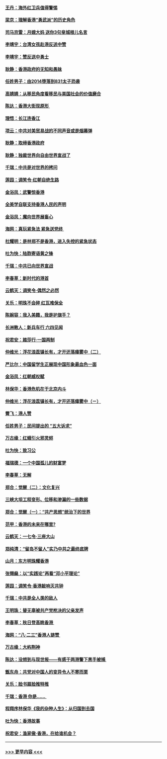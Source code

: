 #### [王丹：海外红卫兵值得警惕](../pages/nsc993/n11498138.md?t=09041911) 
#### [梁京：理解香港“勇武派”的历史角色](../pages/nsc993/n11498006.md?t=09041911) 
#### [司马京雷：月娥大妈  送你3句皇城根儿名言](../pages/nsc993/n11497885.md?t=09041911) 
#### [李靖宇：台湾女孩赴港反送中赞](../pages/nsc993/n11497721.md?t=09041911) 
#### [李靖宇：赞反送中勇士](../pages/nsc993/n11497452.md?t=09041911) 
#### [耿静：香港政府的无知和愚昧](../pages/nsc993/n11494238.md?t=09041911) 
#### [任姓男子：由2014堕落到831太子恐袭](../pages/nsc993/n11496683.md?t=09041911) 
#### [高婧婧：从移民角度看移民与美国社会的价值磨合](../pages/nsc993/n11495757.md?t=09041911) 
#### [陈达：香港大街现原形 ](../pages/nsc993/n11495441.md?t=09041911) 
#### [理悟：长江连香江](../pages/nsc993/n11495377.md?t=09041911) 
#### [项云：中共对美贸易战的不同声音或是烟幕弹](../pages/nsc993/n11494929.md?t=09041911) 
#### [耿静：取缔香港政府](../pages/nsc993/n11494218.md?t=09041911) 
#### [耿静：独裁世界向自由世界宣战了](../pages/nsc993/n11494190.md?t=09041911) 
#### [千瑞：中共是对世界的拷问](../pages/nsc993/n11493021.md?t=09041911) 
#### [莲园：调笑令‧红朝自绝生路](../pages/nsc993/n11493011.md?t=09041911) 
#### [金浴凤：武警惊香港](../pages/nsc993/n11492994.md?t=09041911) 
#### [全美学自联支持香港人民的声明](../pages/nsc993/n11492630.md?t=09041911) 
#### [金浴凤：魔向世界展畜心](../pages/nsc993/n11492599.md?t=09041911) 
#### [海网：真玩紧急法 紧急送党终 ](../pages/nsc993/n11492535.md?t=09041911) 
#### [杜耀明：是林郑不是香港，进入失控的紧急状态](../pages/nsc993/n11491420.md?t=09041911) 
#### [吐为快：陆胞寄语黄之锋](../pages/nsc993/n11491117.md?t=09041911) 
#### [千瑞：中共已向世界宣战](../pages/nsc993/n11490123.md?t=09041911) 
#### [李春草：新时代的港首](../pages/nsc993/n11489864.md?t=09041911) 
#### [云鹤天：调笑令·偶然之必然](../pages/nsc993/n11489701.md?t=09041911) 
#### [关乐：明珠不会碎 红瓦难保全](../pages/nsc993/n11489647.md?t=09041911) 
#### [陈婉容：我入美籍，我是护旗手？](../pages/nsc993/n11487908.md?t=09041911) 
#### [长洲散人：新兵车行 六四见闻](../pages/nsc993/n11487729.md?t=09041911) 
#### [祝君安：踏莎行‧一国两制](../pages/nsc993/n11487699.md?t=09041911) 
#### [仲维光：浮花浪蕊镇长有，才开还落瘴雾中（二）](../pages/nsc993/n11483286.md?t=09041911) 
#### [严比尔：中国留学生正展现中国形象最血色一面](../pages/nsc993/n11485145.md?t=09041911) 
#### [金浴凤：红朝威权赋](../pages/nsc993/n11485191.md?t=09041911) 
#### [林保华：香港危机在于北京内斗](../pages/nsc993/n11484593.md?t=09041911) 
#### [仲维光：浮花浪蕊镇长有，才开还落瘴雾中（ㄧ）](../pages/nsc993/n11483259.md?t=09041911) 
#### [霄飞：港人赞](../pages/nsc993/n11482957.md?t=09041911) 
#### [任姓男子：民间提出的 “五大诉求”](../pages/nsc993/n11482897.md?t=09041911) 
#### [万古缘：红蛾引火邪灵烬](../pages/nsc993/n11482886.md?t=09041911) 
#### [吐为快：致习公](../pages/nsc993/n11482867.md?t=09041911) 
#### [福瑞德：一个中国孤儿的财富梦](../pages/nsc993/n11482817.md?t=09041911) 
#### [李春草：无解](../pages/nsc993/n11482791.md?t=09041911) 
#### [郑合：觉醒（二）：文化复兴](../pages/nsc993/n11478025.md?t=09041911) 
#### [三峡大坝工程变形、位移和渗漏的一些数据](../pages/nsc993/n11478232.md?t=09041911) 
#### [郑合：觉醒（一）：“共产思想”统治下的世界](../pages/nsc993/n11477663.md?t=09041911) 
#### [范甲：香港的未来在哪里?](../pages/nsc993/n11477249.md?t=09041911) 
#### [云鹤天：一七令·三座大山](../pages/nsc993/n11477192.md?t=09041911) 
#### [郑纯清：“留岛不留人”实乃中共之最终底牌](../pages/nsc993/n11476160.md?t=09041911) 
#### [山月：东方明珠耀香港](../pages/nsc993/n11476077.md?t=09041911) 
#### [张翎燊：以“实践论”再看“邓小平理论”](../pages/nsc993/n11475733.md?t=09041911) 
#### [莲园：调笑令‧香港敲响灭共钟](../pages/nsc993/n11475723.md?t=09041911) 
#### [千瑞：中共是全人类的敌人](../pages/nsc993/n11475329.md?t=09041911) 
#### [王明珠：替无辜被共产党枪决的父亲发声](../pages/nsc993/n11474570.md?t=09041911) 
#### [李春草：秋日登高眺香港 ](../pages/nsc993/n11474491.md?t=09041911) 
#### [海网：“八·二三”香港人链赞 ](../pages/nsc993/n11474538.md?t=09041911) 
#### [万古缘：大屿荆神](../pages/nsc993/n11474401.md?t=09041911) 
#### [陈达：没想到与现世报——有感于两港警下黑手被捕 ](../pages/nsc993/n11472557.md?t=09041911) 
#### [甑东舟：共党对中国人的变异令人不寒而栗](../pages/nsc993/n11472496.md?t=09041911) 
#### [关乐：脸书扇脸推特推](../pages/nsc993/n11472488.md?t=09041911) 
#### [千瑞：香港  你是…… ](../pages/nsc993/n11472459.md?t=09041911) 
#### [程翔序林保华《我的杂种人生》：从归国到去国](../pages/nsc993/n11472369.md?t=09041911) 
#### [吐为快：香港故事](../pages/nsc993/n11471931.md?t=09041911) 
#### [祝君安：渔家傲‧香港，在给谁机会？](../pages/nsc993/n11469718.md?t=09041911) 

----
#### [ >>> 更早内容 <<< ](../indexes/nsc993-earlier.md)
